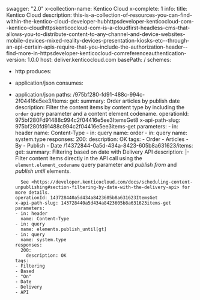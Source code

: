 swagger: "2.0"
x-collection-name: Kentico Cloud
x-complete: 1
info:
  title: Kentico Cloud
  description: this-is-a-collection-of-resources-you-can-find-within-the-kentico-cloud-developer-hubhttpsdeveloper-kenticocloud-com--kentico-cloudhttpskenticocloud-com-is-a-cloudfirst-headless-cms-that-allows-you-to-distribute-content-to-any-channel-and-device-websites-mobile-devices-mixed-reality-devices-presentation-kiosks-etc--through-an-api-certain-apis-require-that-you-include-the-authorization-header--find-more-in-httpsdeveloper-kenticocloud-comreferenceauthentication-
  version: 1.0.0
host: deliver.kenticocloud.com
basePath: /
schemes:
- http
produces:
- application/json
consumes:
- application/json
paths:
  /975bf280-fd91-488c-994c-2f04416e5ee3/items:
    get:
      summary: Order articles by publish date
      description: Filter the content items by content type by including the `order`
        query parameter and a content element codename.
      operationId: 975bf280Fd91488c994c2f04416e5ee3ItemsGet8
      x-api-path-slug: 975bf280fd91488c994c2f04416e5ee3items-get
      parameters:
      - in: header
        name: Content-Type
      - in: query
        name: order
      - in: query
        name: system.type
      responses:
        200:
          description: OK
      tags:
      - Order
      - Articles
      - By
      - Publish
      - Date
  /14372844-0a5d-434a-8423-605b8a631623/items:
    get:
      summary: Filtering based on date with Delivery API
      description: |-
        Filter content items directly in the API call using the `element.element_codename` query parameter and *publish from* and *publish until* elements.

        See <https://developer.kenticocloud.com/docs/scheduling-content-unpublishing#section-filtering-by-date-with-the-delivery-api> for more details.
      operationId: 143728440a5d434a8423605b8a631623ItemsGet
      x-api-path-slug: 143728440a5d434a8423605b8a631623items-get
      parameters:
      - in: header
        name: Content-Type
      - in: query
        name: elements.publish_until[gt]
      - in: query
        name: system.type
      responses:
        200:
          description: OK
      tags:
      - Filtering
      - Based
      - "On"
      - Date
      - Delivery
      - API